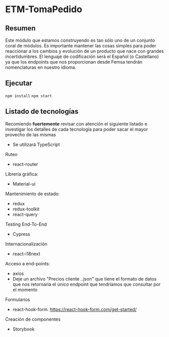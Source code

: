 # ETM-TomaPedido

## Resumen
Este módulo que estamos construyendo es tan sólo uno de un conjunto coral de módulos.
Es importante mantener las cosas simples para poder reaccionar a los cambios y evolución de un producto que nace con grandes incertidumbres.
El lenguaje de codificación será el Español (o Castellano) ya que los endpoints que nos proporcionan desde Femsa tendrán nomenclaturas en nuestro idioma.

## Ejecutar
`npm install`
`npm start` 

## Listado de tecnologías
Recomiendo **fuertemente** revisar con atención el siguiente listado e investigar los detalles de cada tecnología para poder sacar el mayor provecho de las mismas

* Se utilizará TypeScript

Ruteo 
- react-router

Librería gráfica: 
- Material-ui

Mantenimiento de estado:
- redux
- redux-toolkit
- react-query

Testing End-To-End
- Cypress

Internacionalización
- react-i18next

Acceso a end-points:
- axios
- Deje un archivo "Precios cliente ..json" que tiene el formato de datos que nos retornaria el único endpoint que tendríamos que consultar por el momento

Formularios
- react-hook-form. https://react-hook-form.com/get-started/

Creación de componentes
- Storybook

